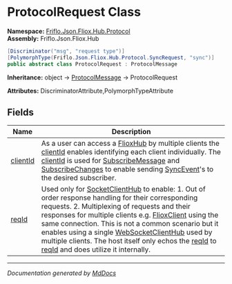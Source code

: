 ﻿<!--  
  <auto-generated>   
    The contents of this file were generated by a tool.  
    Changes to this file may be list if the file is regenerated  
  </auto-generated>   
-->

# ProtocolRequest Class

**Namespace:** [Friflo.Json.Fliox.Hub.Protocol](../index.md)  
**Assembly:** Friflo.Json.Fliox.Hub

```csharp
[Discriminator("msg", "request type")]
[PolymorphType(Friflo.Json.Fliox.Hub.Protocol.SyncRequest, "sync")]
public abstract class ProtocolRequest : ProtocolMessage
```

**Inheritance:** object → [ProtocolMessage](../ProtocolMessage/index.md) → ProtocolRequest

**Attributes:** DiscriminatorAttribute,PolymorphTypeAttribute

## Fields

| Name                           | Description                                                                                                                                                                                                                                                                                                                                                                                                                                                                                                                                                                                                                             |
| ------------------------------ | --------------------------------------------------------------------------------------------------------------------------------------------------------------------------------------------------------------------------------------------------------------------------------------------------------------------------------------------------------------------------------------------------------------------------------------------------------------------------------------------------------------------------------------------------------------------------------------------------------------------------------------- |
| [clientId](fields/clientId.md) | As a user can access a [FlioxHub](../../Host/FlioxHub/index.md) by multiple clients the [clientId](fields/clientId.md)            enables identifying each client individually.             The [clientId](fields/clientId.md) is used for [SubscribeMessage](../Tasks/SubscribeMessage/index.md) and [SubscribeChanges](../Tasks/SubscribeChanges/index.md)            to enable sending [SyncEvent](../SyncEvent/index.md)'s to the desired subscriber.                                                                                                                                                                               |
| [reqId](fields/reqId.md)       | Used only for [SocketClientHub](../../Remote/SocketClientHub/index.md) to enable: 1. Out of order response handling for their corresponding requests. 2. Multiplexing of requests and their responses for multiple clients e.g. [FlioxClient](../../Client/FlioxClient/index.md)   using the same connection.    This is not a common scenario but it enables using a single [WebSocketClientHub](../../Remote/WebSocketClientHub/index.md)   used by multiple clients.            The host itself only echos the [reqId](fields/reqId.md) to [reqId](../ProtocolResponse/fields/reqId.md) and             does  utilize it internally. |

___

*Documentation generated by [MdDocs](https://github.com/ap0llo/mddocs)*
